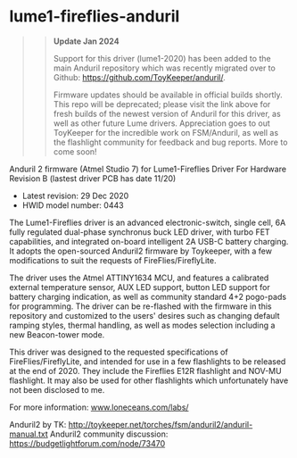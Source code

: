 # lume1-fireflies-anduril

>> **Update Jan 2024**
>>
>> Support for this driver (lume1-2020) has been added to the main Anduril repository which was recently migrated over to Github: https://github.com/ToyKeeper/anduril/.
>>
>> Firmware updates should be available in official builds shortly. This repo will be deprecated; please visit the link above for fresh builds of the newest version of Anduril for this driver, as well as other future Lume drivers. Appreciation goes to out ToyKeeper for the incredible work on FSM/Anduril, as well as the flashlight community for feedback and bug reports. More to come soon! 

Anduril 2 firmware (Atmel Studio 7) for Lume1-Fireflies Driver
For Hardware Revision B (lastest driver PCB has date 11/20)

- Latest revision: 29 Dec 2020
- HWID model number: 0443

The Lume1-Fireflies driver is an advanced electronic-switch, single cell, 6A fully regulated dual-phase synchronus buck LED driver, with turbo FET capabilities, and integrated on-board intelligent 2A USB-C battery charging. It adopts the open-sourced Anduril2 firmware by Toykeeper, with a few modifications to suit the requests of FireFlies/FireflyLite. 

The driver uses the Atmel ATTINY1634 MCU, and features a calibrated external temperature sensor, AUX LED support, button LED support for battery charging indication, as well as community standard 4+2 pogo-pads for programming.  The driver can be re-flashed with the firmware in this repository and customized to the users' desires such as changing default ramping styles, thermal handling, as well as modes selection including a new Beacon-tower mode. 

This driver was designed to the requested specifications of FireFlies/FireflyLite, and intended for use in a few flashlights to be released at the end of 2020. They include the Fireflies E12R flashlight and NOV-MU flashlight. It may also be used for other flashlights which unfortunately have not been disclosed to me.

For more information: www.loneceans.com/labs/

Anduril2 by TK: http://toykeeper.net/torches/fsm/anduril2/anduril-manual.txt
Anduril2 community discussion: https://budgetlightforum.com/node/73470
